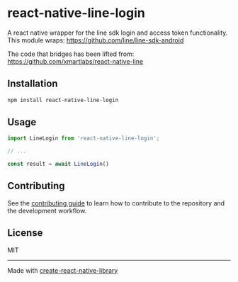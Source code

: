# react-native-line-login

A react native wrapper for the line sdk login and access token functionality.  This module wraps:
https://github.com/line/line-sdk-android

The code that bridges has been lifted from:
https://github.com/xmartlabs/react-native-line

## Installation

```sh
npm install react-native-line-login
```

## Usage

```js
import LineLogin from 'react-native-line-login';

// ...

const result = await LineLogin()
```

## Contributing

See the [contributing guide](CONTRIBUTING.md) to learn how to contribute to the repository and the development workflow.

## License

MIT

---

Made with [create-react-native-library](https://github.com/callstack/react-native-builder-bob)
